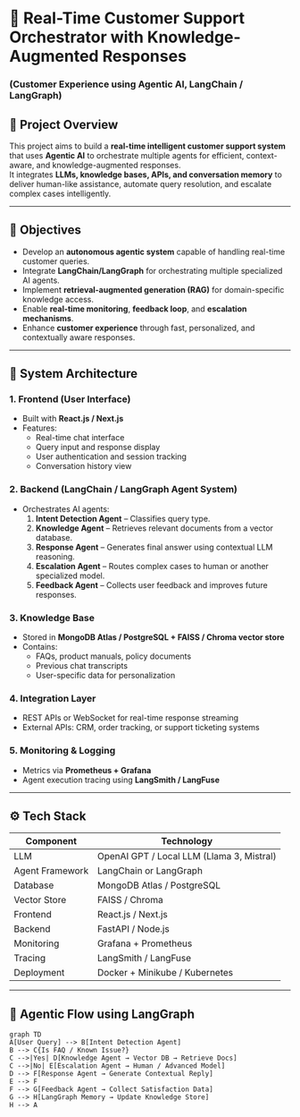 # 🧠 Real-Time Customer Support Orchestrator with Knowledge-Augmented Responses  
### (Customer Experience using Agentic AI, LangChain / LangGraph)

## 🚀 Project Overview
This project aims to build a **real-time intelligent customer support system** that uses **Agentic AI** to orchestrate multiple agents for efficient, context-aware, and knowledge-augmented responses.  
It integrates **LLMs, knowledge bases, APIs, and conversation memory** to deliver human-like assistance, automate query resolution, and escalate complex cases intelligently.

---

## 🎯 Objectives
- Develop an **autonomous agentic system** capable of handling real-time customer queries.  
- Integrate **LangChain/LangGraph** for orchestrating multiple specialized AI agents.  
- Implement **retrieval-augmented generation (RAG)** for domain-specific knowledge access.  
- Enable **real-time monitoring**, **feedback loop**, and **escalation mechanisms**.  
- Enhance **customer experience** through fast, personalized, and contextually aware responses.

---

## 🧩 System Architecture

### 1. **Frontend (User Interface)**
- Built with **React.js / Next.js**
- Features:
  - Real-time chat interface
  - Query input and response display
  - User authentication and session tracking
  - Conversation history view

### 2. **Backend (LangChain / LangGraph Agent System)**
- Orchestrates AI agents:
  1. **Intent Detection Agent** – Classifies query type.
  2. **Knowledge Agent** – Retrieves relevant documents from a vector database.
  3. **Response Agent** – Generates final answer using contextual LLM reasoning.
  4. **Escalation Agent** – Routes complex cases to human or another specialized model.
  5. **Feedback Agent** – Collects user feedback and improves future responses.

### 3. **Knowledge Base**
- Stored in **MongoDB Atlas / PostgreSQL + FAISS / Chroma vector store**
- Contains:
  - FAQs, product manuals, policy documents
  - Previous chat transcripts
  - User-specific data for personalization

### 4. **Integration Layer**
- REST APIs or WebSocket for real-time response streaming  
- External APIs: CRM, order tracking, or support ticketing systems  

### 5. **Monitoring & Logging**
- Metrics via **Prometheus + Grafana**
- Agent execution tracing using **LangSmith / LangFuse**

---

## ⚙️ Tech Stack
| Component | Technology |
|------------|-------------|
| LLM | OpenAI GPT / Local LLM (Llama 3, Mistral) |
| Agent Framework | LangChain or LangGraph |
| Database | MongoDB Atlas / PostgreSQL |
| Vector Store | FAISS / Chroma |
| Frontend | React.js / Next.js |
| Backend | FastAPI / Node.js |
| Monitoring | Grafana + Prometheus |
| Tracing | LangSmith / LangFuse |
| Deployment | Docker + Minikube / Kubernetes |

---

## 🧠 Agentic Flow using LangGraph

```mermaid
graph TD
A[User Query] --> B[Intent Detection Agent]
B --> C{Is FAQ / Known Issue?}
C -->|Yes| D[Knowledge Agent → Vector DB → Retrieve Docs]
C -->|No| E[Escalation Agent → Human / Advanced Model]
D --> F[Response Agent → Generate Contextual Reply]
E --> F
F --> G[Feedback Agent → Collect Satisfaction Data]
G --> H[LangGraph Memory → Update Knowledge Store]
H --> A
